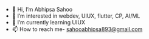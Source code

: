 - 👋 Hi, I’m Abhipsa Sahoo
- 👀 I’m interested in webdev, UIUX, flutter, CP, AI/ML
- 🌱 I’m currently learning UIUX
- 📫 How to reach me- sahooabhipsa893@gmail.com

<!---
AbhipsaSah/AbhipsaSah is a ✨ special ✨ repository because its `README.md` (this file) appears on your GitHub profile.
You can click the Preview link to take a look at your changes.
--->
